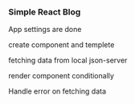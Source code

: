 
### Simple React Blog

App settings are done

create component and templete 

fetching data from local json-server 

render component conditionally  

Handle error on fetching data

